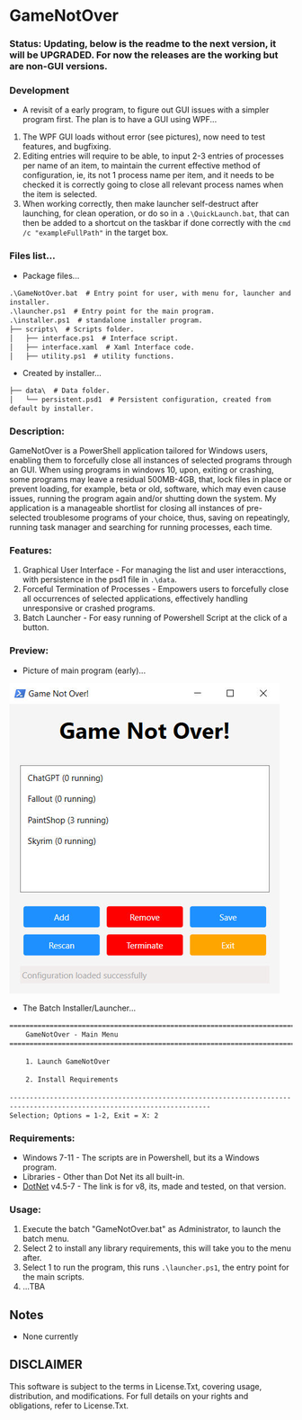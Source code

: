 # GameNotOver
### Status: Updating, below is the readme to the next version, it will be UPGRADED. For now the releases are the working but are non-GUI versions.

### Development
-  A revisit of a early program, to figure out GUI issues with a simpler program first. The plan is to have a GUI using WPF...
1. The WPF GUI loads without error (see pictures), now need to test features, and bugfixing.
2. Editing entries will require to be able, to input 2-3 entries of processes per name of an item, to maintain the current effective method of configuration, ie, its not 1 process name per item, and it needs to be checked it is correctly going to close all relevant process names when the item is selected.
2. When working correctly, then make launcher self-destruct after launching, for clean operation, or do so in a `.\QuickLaunch.bat`, that can then be added to a shortcut on the taskbar if done correctly with the `cmd /c "exampleFullPath"` in the target box.

### Files list...
- Package files...
```
.\GameNotOver.bat  # Entry point for user, with menu for, launcher and installer.
.\launcher.ps1  # Entry point for the main program.
.\installer.ps1  # standalone installer program.
├── scripts\  # Scripts folder.
│   ├── interface.ps1  # Interface script.
│   ├── interface.xaml  # Xaml Interface code.
│   ├── utility.ps1  # utility functions.
```
- Created by installer...
```
├── data\  # Data folder.
│   └── persistent.psd1  # Persistent configuration, created from default by installer.
```

### Description:
GameNotOver is a PowerShell application tailored for Windows users, enabling them to forcefully close all instances of selected programs through an GUI. When using programs in windows 10, upon, exiting or crashing, some programs may leave a residual 500MB-4GB, that, lock files in place or prevent loading, for example, beta or old, software, which may even cause issues, running the program again and/or shutting down the system. My application is a manageable shortlist for closing all instances of pre-selected troublesome programs of your choice, thus, saving on repeatingly, running task manager and searching for running processes, each time.

### Features:
1. Graphical User Interface - For managing the list and user interacctions, with persistence in the psd1 file in `.\data`.
2. Forceful Termination of Processes - Empowers users to forcefully close all occurrences of selected applications, effectively handling unresponsive or crashed programs.
3. Batch Launcher - For easy running of Powershell Script at the click of a button.

### Preview:
- Picture of main program (early)...
  
![preview_image](media/WPF_GUI.jpg)
- The Batch Installer/Launcher...
```
========================================================================================================================
    GameNotOver - Main Menu
========================================================================================================================

    1. Launch GameNotOver

    2. Install Requirements

------------------------------------------------------------------------------------------------------------------------
Selection; Options = 1-2, Exit = X: 2
```


### Requirements:
- Windows 7-11 - The scripts are in Powershell, but its a Windows program.
- Libraries - Other than Dot Net its all built-in.
- [DotNet](https://dotnet.microsoft.com/en-us/download/dotnet/8.0) v4.5-7 - The link is for v8, its, made and tested, on that version.

### Usage:
1. Execute the batch "GameNotOver.bat" as Administrator, to launch the batch menu.
2. Select 2 to install any library requirements, this will take you to the menu after.
3. Select 1 to run the program, this runs `.\launcher.ps1`, the entry point for the main scripts.
4. ...TBA

## Notes
- None currently

## DISCLAIMER
This software is subject to the terms in License.Txt, covering usage, distribution, and modifications. For full details on your rights and obligations, refer to License.Txt.
